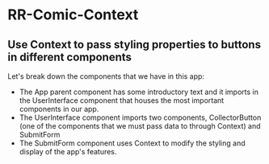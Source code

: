 # RR-Comic-Context

## Use Context to pass styling properties to buttons in different components

Let's break down the components that we have in this app:

- The App parent component has some introductory text and it imports in the UserInterface component that houses the most important components in our app.
- The UserInterface component imports two components, CollectorButton (one of the components that we must pass data to through Context) and SubmitForm
- The SubmitForm component uses Context to modify the styling and display of the app's features.
